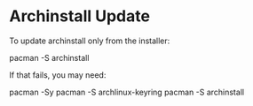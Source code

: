 # Archinstall Update

To update archinstall only from the installer:

pacman -S archinstall

If that fails, you may need:

pacman -Sy pacman -S archlinux-keyring pacman -S archinstall
